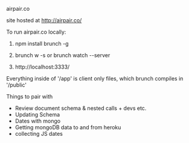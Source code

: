 airpair.co

site hosted at http://airpair.co/



To run airpair.co locally:


1)   npm install brunch -g

2)   brunch w -s    or    brunch watch --server

3)   http://localhost:3333/




Everything inside of '/app' is client only files, which brunch compiles in '/public'



Things to pair with

- Review document schema & nested calls + devs etc.
- Updating Schema
- Dates with mongo
- Getting mongoDB data to and from heroku
- collecting JS dates
